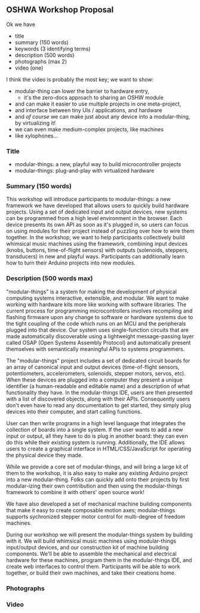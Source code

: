 ## OSHWA Workshop Proposal 

Ok we have

- title 
- summary (150 words)
- keywords (3 identifying terms)
- description (500 words)
- photographs (max 2)
- video (one) 

I think the video is probably the most key; we want to show:

- modular-thing can lower the barrier to hardware entry, 
  - it's the zero-docs approach to sharing an OSHW module 
- and can make it easier to use multiple projects in one meta-project,
- and interface between tiny UIs / applications, and hardware
- and *of course* we can make just about any device into a modular-thing, by virtualizing it! 
- we can even make medium-complex projects, like machines 
- like xylophones... 

### Title

- modular-things: a new, playful way to build microcontroller projects
- modular-things: plug-and-play with virtualized hardware 

### Summary (150 words)

This workshop will introduce participants to modular-things: a new framework we have developed that allows users to quickly build hardware projects. Using a set of dedicated input and output devices, new systems can be programmed from a high level environment in the browser. Each device presents its own API as soon as it's plugged in, so users can focus on using modules for their project instead of puzzling over how to wire them together. In the workshop, we want to help participants collectively build whimsical music machines using the framework, combining input devices (knobs, buttons, time-of-flight sensors) with outputs (solenoids, steppers, transducers) in new and playful ways. Participants can additionally learn how to turn their Arduino projects into new modules.

### Description (500 words max)

"modular-things" is a system for making the development of physical computing systems interactive, extensible, and modular. We want to make working with hardware kits more like working with software libraries. The current process for programming microcontrollers involves recompiling and flashing firmware upon any change to software or hardware systems due to the tight coupling of the code which runs on an MCU and the peripherals plugged into that device. Our system uses single-function circuits that are made automatically discoverable using a lightweight message-passing layer called OSAP (Open Systems Assembly Protocol) and automatically present themselves with semantically meaningful APIs to systems programmers.

The "modular-things" project includes a set of dedicated circuit boards for an array of canonical input and output devices (time-of-flight sensors, potentiometers, accelerometers, solenoids, stepper motors, servos, etc). When these devices are plugged into a computer they present a unique identifier (a human-readable and editable name) and a description of what functionality they have. In the modular-things IDE, users are then presented with a list of discovered objects, along with their APIs. Consequently users don't even have to read any documentation to get started, they simply plug devices into their computer, and start calling functions. 

User can then write programs in a high level language that integrates the collection of boards into a single system. If the user wants to add a new input or output, all they have to do is plug in another board: they can even do this while their existing system is running. Additionally, the IDE allows users to create a graphical interface in HTML/CSS/JavaScript for operating the physical device they made.

While we provide a core set of modular-things, and will bring a large kit of them to the workshop, it is also easy to make any existing Arduino project into a new modular-thing. Folks can quickly add onto their projects by first modular-izing their own contribution and then using the modular-things framework to combine it with others' open source work!

We have also developed a set of mechanical machine building components that make it easy to create composable motion axes; modular-things supports sychronized stepper motor control for multi-degree of freedom machines.

During our workshop we will present the modular-things system by building with it. We will build whimsical music machines using modular-things input/output devices, and our construction kit of machine building components. We'll be able to assemble the mechanical and electrical hardware for these machines, program them in the modular-things IDE, and create web interfaces to control them. Participants will be able to work together, or build their own machines, and take their creations home. 

### Photographs

### Video 